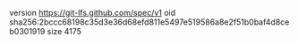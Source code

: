 version https://git-lfs.github.com/spec/v1
oid sha256:2bccc68198c35d3e36d68efd811e5497e519586a8e2f51b0baf4d8ceb0301919
size 4175
